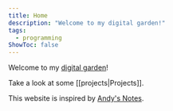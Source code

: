 ```yaml
---
title: Home
description: "Welcome to my digital garden!"
tags:
  - programming
ShowToc: false
---
```

Welcome to my [digital garden](https://joelhooks.com/digital-garden/)!

Take a look at some [[projects|Projects]]. 

This website is inspired by [Andy's Notes](https://notes.andymatuschak.org/About_these_notes?stackedNotes=zCMhncA1iSE74MKKYQS5PBZ).